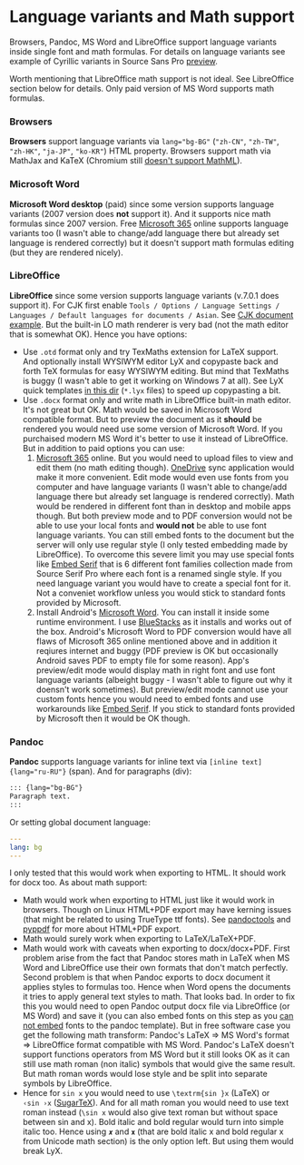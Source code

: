 # Language variants and Math support

Browsers, Pandoc, MS Word and LibreOffice support language variants inside single font and math formulas. For details on language variants see example of Cyrillic variants in Source Sans Pro [preview](https://localfonts.eu/freefonts/traditional-cyrillic-free-fonts/source-sans-pro/).

Worth mentioning that LibreOffice math support is not ideal. See LibreOffice section below for details. Only paid version of MS Word supports math formulas.


### Browsers

**Browsers** support language variants via `lang="bg-BG"` (`"zh-CN"`, `"zh-TW"`, `"zh-HK"`, `"ja-JP"`, `"ko-KR"`) HTML property. Browsers support math via MathJax and KaTeX (Chromium still [doesn't support MathML](https://mathml.igalia.com/)).


### Microsoft Word

**Microsoft Word desktop** (paid) since some version supports language variants (2007 version does **not** support it). And it supports nice math formulas since 2007 version. Free [Microsoft 365](https://www.office.com) online supports language variants too (I wasn't able to change/add language there but already set language is rendered correctly) but it doesn't support math formulas editing (but they are rendered nicely).


### LibreOffice

**LibreOffice** since some version supports language variants (v.7.0.1 does support it). For CJK first enable `Tools / Options / Language Settings / Languages / Default languages for documents / Asian`. See [CJK document example](./cjk-test). But the built-in LO math renderer is very bad (not the math editor that is somewhat OK). Hence you have options:

* Use `.otd` format only and try TexMaths extension for LaTeX support. And optionally install WYSIWYM editor LyX and copypaste back and forth TeX formulas for easy WYSIWYM editing. But mind that TexMaths is buggy (I wasn't able to get it working on Windows 7 at all). See LyX quick templates [in this dir](./math_formulas) (`*.lyx` files) to speed up copypasting a bit.
* Use `.docx` format only and write math in LibreOffice built-in math editor. It's not great but OK. Math would be saved in Microsoft Word compatible format. But to preview the document as it **should** be rendered you would need use some version of Microsoft Word. If you purchaised modern MS Word it's better to use it instead of LibreOffice. But in addition to paid options you can use:
  1. [Microsoft 365](https://www.office.com) online. But you would need to upload files to view and edit them (no math editing though). [OneDrive](https://onedrive.live.com/) sync application would make it more convenient. Edit mode would even use fonts from you computer and have language variants (I wasn't able to change/add language there but already set language is rendered correctly). Math would be rendered in different font than in desktop and mobile apps though. But both preview mode and to PDF conversion would not be able to use your local fonts and **would not** be able to use font language variants. You can still embed fonts to the document but the server will only use regular style (I only tested embedding made by LibreOffice). To overcome this severe limit you may use special fonts like [Embed Serif](./Fonts/EmbedSerif) that is 6 different font families collection made from Source Serif Pro where each font is a renamed single style. If you need language variant you would have to create a special font for it. Not a conveniet workflow unless you would stick to standard fonts provided by Microsoft.
  2. Install Android's [Microsoft Word](https://play.google.com/store/apps/details?id=com.microsoft.office.word&hl=en_US&gl=US). You can install it inside some runtime environment. I use [BlueStacks](https://www.bluestacks.com/) as it installs and works out of the box. Android's Microsoft Word to PDF conversion would have all flaws of Microsoft 365 online mentioned above and in addition it reqiures internet and buggy (PDF preview is OK but occasionally Android saves PDF to empty file for some reason). App's preview/edit mode would display math in right font and use font language variants (albeight buggy - I wasn't able to figure out why it doensn't work sometimes). But preview/edit mode cannot use your custom fonts hence you would need to embed fonts and use workarounds like [Embed Serif](./Fonts/EmbedSerif). If you stick to standard fonts provided by Microsoft then it would be OK though.


### Pandoc

**Pandoc** supports language variants for inline text via `[inline text]{lang="ru-RU"}` (span). And for paragraphs (div):

```md
::: {lang="bg-BG"}
Paragraph text.
:::
```
Or setting global document language:
```yaml
---
lang: bg
---
```
I only tested that this would work when exporting to HTML. It should work for docx too. As about math support:

* Math would work when exporting to HTML just like it would work in browsers. Though on Linux HTML+PDF export may have kerning issues (that might be related to using TrueType ttf fonts). See [pandoctools](https://github.com/kiwi0fruit/pandoctools) and [pyppdf](https://github.com/kiwi0fruit/pyppdf) for more about HTML+PDF export.
* Math would surely work when exporting to LaTeX/LaTeX+PDF.
* Math would work with caveats when exporting to docx/docx+PDF. First problem arise from the fact that Pandoc stores math in LaTeX when MS Word and LibreOffice use their own formats that don't match perfectly. Second problem is that when Pandoc exports to docx document it applies styles to formulas too. Hence when Word opens the documents it tries to apply general text styles to math. That looks bad. In order to fix this you would need to open Pandoc output docx file via LibreOffice (or MS Word) and save it (you can also embed fonts on this step as you [can not embed](https://github.com/jgm/pandoc/issues/6728) fonts to the pandoc template). But in free software case you get the following math transform: Pandoc's LaTeX => MS Word's format => LibreOffice format compatible with MS Word. Pandoc's LaTeX doesn't support functions operators from MS Word but it still looks OK as it can still use math roman (non italic) symbols that would give the same result. But math roman words would lose style and be split into separate symbols by LibreOffice.
* Hence for `sin x` you would need to use `\textrm{sin }x` (LaTeX) or `‹sin ›x` ([SugarTeX](https://github.com/kiwi0fruit/sugartex)). And for all math roman you would need to use text roman instead (`\sin x` would also give text roman but without space between sin and x). Bold italic and bold regular would turn into simple italic too. Hence using `𝒙` and `𝐱` (that are bold italic x and bold regular x from Unicode math section) is the only option left. But using them would break LyX.
